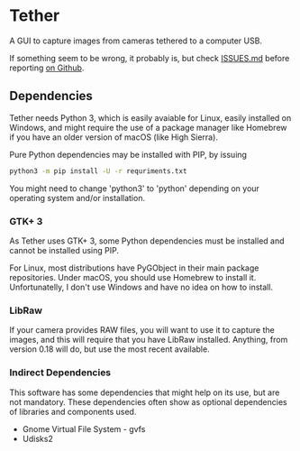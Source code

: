 # Tether

A GUI to capture images from cameras tethered to a computer USB.

If something seem to be wrong, it probably is, but check [ISSUES.md](ISSUES.md)
before reporting [on Github](https://github.com/rafasgj/tether/issues).

## Dependencies

Tether needs Python 3, which is easily avaiable for Linux, easily installed
on Windows, and might require the use of a package manager like Homebrew if
you have an older version of macOS (like High Sierra).

Pure Python dependencies may be installed with PIP, by issuing

```sh
python3 -m pip install -U -r requriments.txt
```

You might need to change 'python3' to 'python' depending on your operating
system and/or installation.

### GTK+ 3

As Tether uses GTK+ 3, some Python dependencies must be installed and
cannot be installed using PIP.

For Linux, most distributions have PyGObject in their main package
repositories. Under macOS, you should use Homebrew to install it.
Unfortunatelly, I don't use Windows and have no idea on how to install.

### LibRaw

If your camera provides RAW files, you will want to use it to capture the
images, and this will require that you have LibRaw installed. Anything, from
version 0.18 will do, but use the most recent available.


### Indirect Dependencies

This software has some dependencies that might help on its use, but are not
mandatory. These dependencies often show as optional dependencies of libraries
and components used.

* Gnome Virtual File System - gvfs
* Udisks2
